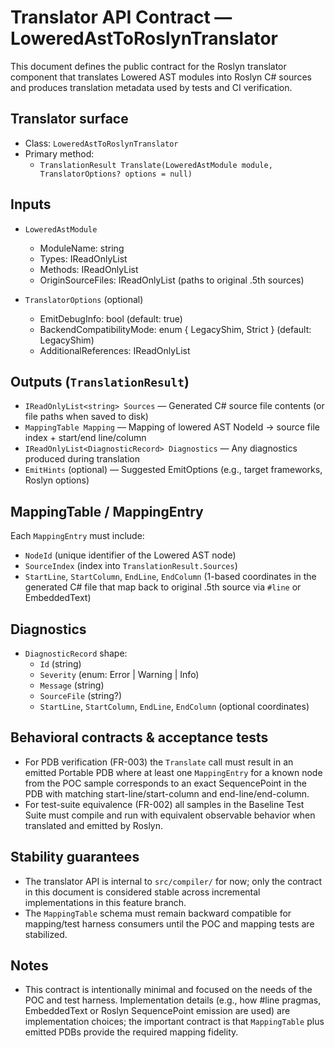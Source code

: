 # Translator API Contract — LoweredAstToRoslynTranslator

This document defines the public contract for the Roslyn translator component that translates Lowered AST modules into Roslyn C# sources and produces translation metadata used by tests and CI verification.

## Translator surface

- Class: `LoweredAstToRoslynTranslator`
- Primary method:
  - `TranslationResult Translate(LoweredAstModule module, TranslatorOptions? options = null)`

## Inputs

- `LoweredAstModule`
  - ModuleName: string
  - Types: IReadOnlyList<LoweredType>
  - Methods: IReadOnlyList<LoweredMethod>
  - OriginSourceFiles: IReadOnlyList<string> (paths to original .5th sources)

- `TranslatorOptions` (optional)
  - EmitDebugInfo: bool (default: true)
  - BackendCompatibilityMode: enum { LegacyShim, Strict } (default: LegacyShim)
  - AdditionalReferences: IReadOnlyList<string>

## Outputs (`TranslationResult`)

- `IReadOnlyList<string> Sources` — Generated C# source file contents (or file paths when saved to disk)
- `MappingTable Mapping` — Mapping of lowered AST NodeId -> source file index + start/end line/column
- `IReadOnlyList<DiagnosticRecord> Diagnostics` — Any diagnostics produced during translation
- `EmitHints` (optional) — Suggested EmitOptions (e.g., target frameworks, Roslyn options)

## MappingTable / MappingEntry

Each `MappingEntry` must include:
- `NodeId` (unique identifier of the Lowered AST node)
- `SourceIndex` (index into `TranslationResult.Sources`)
- `StartLine`, `StartColumn`, `EndLine`, `EndColumn` (1-based coordinates in the generated C# file that map back to original .5th source via `#line` or EmbeddedText)

## Diagnostics

- `DiagnosticRecord` shape:
  - `Id` (string)
  - `Severity` (enum: Error | Warning | Info)
  - `Message` (string)
  - `SourceFile` (string?)
  - `StartLine`, `StartColumn`, `EndLine`, `EndColumn` (optional coordinates)

## Behavioral contracts & acceptance tests

- For PDB verification (FR-003) the `Translate` call must result in an emitted Portable PDB where at least one `MappingEntry` for a known node from the POC sample corresponds to an exact SequencePoint in the PDB with matching start-line/start-column and end-line/end-column.
- For test-suite equivalence (FR-002) all samples in the Baseline Test Suite must compile and run with equivalent observable behavior when translated and emitted by Roslyn.

## Stability guarantees

- The translator API is internal to `src/compiler/` for now; only the contract in this document is considered stable across incremental implementations in this feature branch.
- The `MappingTable` schema must remain backward compatible for mapping/test harness consumers until the POC and mapping tests are stabilized.

## Notes

- This contract is intentionally minimal and focused on the needs of the POC and test harness. Implementation details (e.g., how #line pragmas, EmbeddedText or Roslyn SequencePoint emission are used) are implementation choices; the important contract is that `MappingTable` plus emitted PDBs provide the required mapping fidelity.
